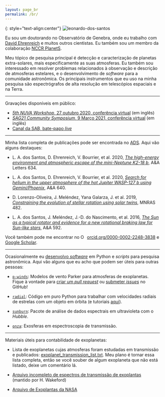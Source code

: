 ```yaml
---
layout: page_br
permalink: /br/
---
```


{: style="text-align:center"}
![leonardo-dos-santos](../images/profile.jpeg "Leonardo A. dos Santos")

Eu sou um doutorando no Observatório de Genebra, onde eu trabalho com [David Ehrenreich](https://obswww.unige.ch/~ehrenrei/homepage/Welcome.html) e muitos outros cientistas. Eu também sou um membro da colaboração [NCCR PlanetS](http://nccr-planets.ch).

Meu tópico de pesquisa principal é detecção e caracterização de planetas extra-solares, mais especificamente as suas atmosferas. Eu também sou interessado em resolver problemas relacionados à observação e descrição de atmosferas estelares, e o desenvolvimento de *software* para a comunidade astronômica. Os principais instrumentos que eu uso na minha pesquisa são espectrógrafos de alta resolução em telescópios espaciais e na Terra.

---

Gravações disponíveis em público:

* [*5th NUVA Workshop*, 27 outubro 2020, conferência virtual](https://exoplanet-talks.org/talk/261) (em inglês)
* [*SAG21 Community Symposium*, 9 Março 2021, conferência virtual](https://www.youtube.com/watch?v=Tr0ZkuO1sn8) (em inglês)
* [Canal da SAB, bate-papo *live*](https://youtu.be/Go74zYuRTLw)

---

Minha lista completa de publicações pode ser encontrada no [ADS](https://ui.adsabs.harvard.edu/search/q=author%3A%22dos%20Santos%2C%20L.%20A.%22%20AND%20database%3Aastronomy&sort=date%20desc%2C%20bibcode%20desc&p_=0). Aqui vão alguns destaques:

* L. A. dos Santos, D. Ehrenreich, V. Bourrier, et al. 2020, [*The high-energy environment and atmospheric escape of the mini-Neptune K2-18 b*](https://ui.adsabs.harvard.edu/abs/2020A%26A...634L...4D/abstract), A&A Letters 634.

* L. A. dos Santos, D. Ehrenreich, V. Bourrier, et al. 2020, [*Search for helium in the upper atmosphere of the hot Jupiter WASP-127 b using Gemini/Phoenix*](https://ui.adsabs.harvard.edu/abs/2020A%26A...640A..29D/abstract), A&A 640.

* D. Lorenzo-Oliveira, J. Meléndez, Yana Galarza, J. et al. 2019, [*Constraining the evolution of stellar rotation using solar twins*](https://ui.adsabs.harvard.edu/abs/2019MNRAS.485L..68L/abstract), MNRAS 482.

* L. A. dos Santos, J. Meléndez, J.-D. do Nascimento, et al. 2016, [*The Sun as a typical rotator and evidence for a new rotational braking law for Sun-like stars*](https://ui.adsabs.harvard.edu/abs/2016A%26A...592A.156D/abstract), A&A 592.

Você também pode me encontrar no <a href="https://orcid.org/0000-0002-2248-3838" target="orcid.widget" rel="noopener noreferrer" style="vertical-align:top;"><img src="https://orcid.org/sites/default/files/images/orcid_16x16.png" style="width:1em;margin-right:.5em;" alt="ORCID iD icon">orcid.org/0000-0002-2248-3838</a> e <a href="https://scholar.google.com/citations?user=qtgZdFIAAAAJ">Google Scholar</a>.

---

Ocasionalmente eu [desenvolvo *software*](https://github.com/ladsantos) em Python e *scripts* para pesquisa astronômica. Aqui vão alguns que eu acho que podem ser úteis para outras pessoas:

* [`p-winds`](https://p-winds.readthedocs.io/): Modelos de vento Parker para atmosferas de exoplanetas. Fique à vontade para [criar um *pull request*](https://github.com/ladsantos/p-winds/pulls) ou [submeter *issues*](https://github.com/ladsantos/p-winds/issues) no GitHub!

* [`radial`](https://github.com/ladsantos/radial): Código em puro Python para trabalhar com velocidades radiais de estrelas com um objeto em órbita (e tutoriais [aqui](https://github.com/ladsantos/RV_PS2017)).

* [`sunburn`](https://github.com/ladsantos/sunburn): Pacote de análise de dados espectrais em ultravioleta com o *Hubble*.

* [`onza`](https://github.com/ladsantos/onza): Exosferas em espectroscopia de transmissão.

---

Materiais úteis para contabilidade de exoplanetas:

* Lista de exoplanetas cujas atmosferas foram estudadas em transmissão e publicados: [exoplanet_transmission_list.txt](https://gist.github.com/ladsantos/33188da3be28941a2224cd7780445ec1). Meu plano é tornar essa lista completa, então se você souber de algum exoplaneta que não está listado, deixe um comentário lá.

* [Arquivo incompleto de espectros de transmissão de exoplantas](https://stellarplanet.org/science/exoplanet-transmission-spectra/) (mantido por H. Wakeford)

* [Arquivo de Exoplantas da NASA](https://exoplanetarchive.ipac.caltech.edu)